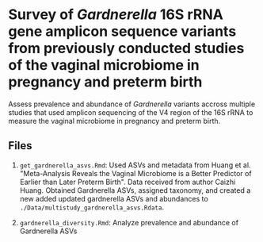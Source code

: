 # Survey of *Gardnerella* 16S rRNA gene amplicon sequence variants from previously conducted studies of the vaginal microbiome in pregnancy and preterm birth

Assess prevalence and abundance of *Gardnerella* variants accross multiple studies that used amplicon sequencing of the V4 region of the 16S rRNA to measure the vaginal microbiome in pregnancy and preterm birth.

## Files
1) `get_gardnerella_asvs.Rmd`: Used ASVs and metadata from Huang et al. "Meta-Analysis Reveals the Vaginal Microbiome is a Better Predictor of Earlier than Later Preterm Birth". Data received from author Caizhi Huang. Obtained Gardnerella ASVs, assigned taxonomy, and created a new added updated gardnerella ASVs and abundances to `./Data/multistudy_gardnerella_asvs.Rdata`.
 
2) `gardnerella_diversity.Rmd`: Analyze prevalence and abundance of Gardnerella ASVs 
